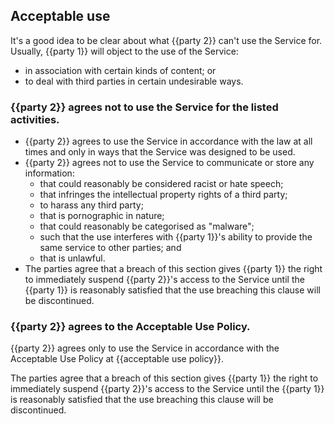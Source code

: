 ## Acceptable use

It's a good idea to be clear about what {{party 2}} can't use the Service for.  Usually, {{party 1}} will object to the use of the Service:

- in association with certain kinds of content; or
- to deal with third parties in certain undesirable ways.

### {{party 2}} agrees not to use the Service for the listed activities.

- {{party 2}} agrees to use the Service in accordance with the law at all times and only in ways that the Service was designed to be used.
- {{party 2}} agrees not to use the Service to communicate or store any information:
  - that could reasonably be considered racist or hate speech;
  - that infringes the intellectual property rights of a third party;
  - to harass any third party;
  - that is pornographic in nature;
  - that could reasonably be categorised as "malware";
  - such that the use interferes with {{party 1}}'s ability to provide the same service to other parties; and
  - that is unlawful.
- The parties agree that a breach of this section gives {{party 1}} the right to immediately suspend {{party 2}}'s access to the Service until the {{party 1}} is reasonably satisfied that the use breaching this clause will be discontinued.

### {{party 2}} agrees to the Acceptable Use Policy.

{{party 2}} agrees only to use the Service in accordance with the Acceptable Use Policy at {{acceptable use policy}}.

The parties agree that a breach of this section gives {{party 1}} the right to immediately suspend {{party 2}}'s access to the Service until the {{party 1}} is reasonably satisfied that the use breaching this clause will be discontinued.
